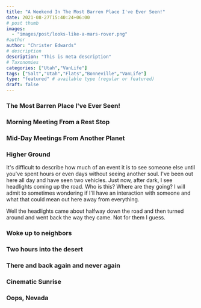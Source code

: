 ```yaml
---
title: "A Weekend In The Most Barren Place I've Ever Seen!"
date: 2021-08-27T15:40:24+06:00
# post thumb
images:
  - "images/post/looks-like-a-mars-rover.png"
#author
author: "Christer Edwards"
# description
description: "This is meta description"
# Taxonomies
categories: ["Utah","VanLife"]
tags: ["Salt","Utah","Flats","Bonneville","VanLife"]
type: "featured" # available type (regular or featured)
draft: false
---
```


### The Most Barren Place I've Ever Seen!

### Morning Meeting From a Rest Stop

### Mid-Day Meetings From Another Planet

### Higher Ground

It's difficult to describe how much of an event it is to see someone else until
you've spent hours or even days without seeing another soul. I've been out here
all day and have seen two vehicles. Just now, after dark, I see headlights
coming up the road. Who is this? Where are they going? I will admit to
sometimes wondering if I'll have an interaction with someone and what that
could mean out here away from everything.

Well the headlights came about halfway down the road and then turned around and
went back the way they came. Not for them I guess.

### Woke up to neighbors

### Two hours into the desert

### There and back again and never again

### Cinematic Sunrise

### Oops, Nevada
